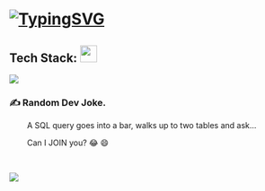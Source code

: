# [![TypingSVG](https://readme-typing-svg.demolab.com?lines=Hey!+You+Are+Welcome+To+My+Profile;My+Name+Is+Elvis+Earl;I+Am+Passionate+About+Coding;a+Fullstack+Software+Engineer;I+am+from+Nairobi+Kenya)](https://git.io/typing-svg)

## <b> Tech Stack:  </b><img src="https://media2.giphy.com/media/QssGEmpkyEOhBCb7e1/giphy.gif?cid=ecf05e47a0n3gi1bfqntqmob8g9aid1oyj2wr3ds3mg700bl&rid=giphy.gif" width ="30">
<p align="left">
  <a href="https://skillicons.dev">
    <img src="https://skillicons.dev/icons?i=c,cs,mysql,rust,vim,bash,git,github,linux,docker,dotnet,Kubernetes&perline=13" />
  </a>
</p>

### ✍️ Random Dev Joke.

  &nbsp; &nbsp; &nbsp; &nbsp; A SQL query goes into a bar, walks up to two tables and ask...
  
  &nbsp; &nbsp; &nbsp; &nbsp; Can I JOIN you? 😂 😄

<br>

![](https://komarev.com/ghpvc/?username=the-1Riddle&style=plastic&color=blue&label=PROFILE+VIEWS)

<!---
the-1Riddle/the-1Riddle is a ✨ special ✨ repository because its `README.md` (this file) appears on your GitHub profile.
You can click the Preview link to take a look at your changes
--->
